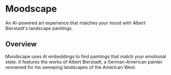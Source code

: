 # Moodscape

An AI-powered art experience that matches your mood with Albert Bierstadt's landscape paintings.

## Overview

Moodscape uses AI embeddings to find paintings that match your emotional state. It features the works of Albert Bierstadt, a German-American painter renowned for his sweeping landscapes of the American West.
